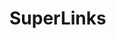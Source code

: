 # SuperLinks

<include repo_url="https://github.com/foliant-docs/foliantcontrib.superlinks.git" path="README.md" sethead="2" nohead="true"></include>
